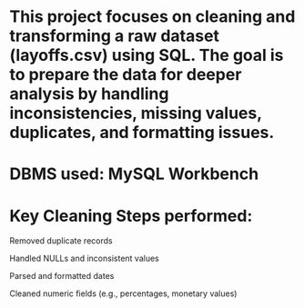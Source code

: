 # This project focuses on cleaning and transforming a raw dataset (layoffs.csv) using SQL. The goal is to prepare the data for deeper analysis by handling inconsistencies, missing values, duplicates, and formatting issues.

# DBMS used: MySQL Workbench

# Key Cleaning Steps performed:
Removed duplicate records

Handled NULLs and inconsistent values 

Parsed and formatted dates

Cleaned numeric fields (e.g., percentages, monetary values)

